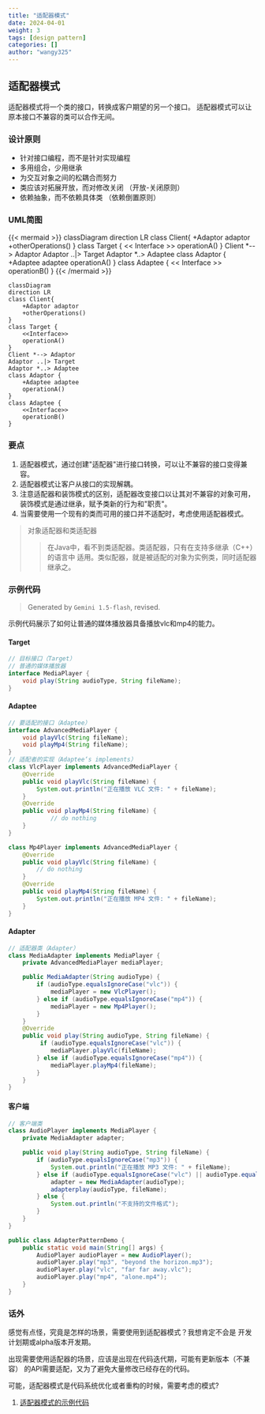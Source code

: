 ```yaml
---
title: "适配器模式"
date: 2024-04-01
weight: 3
tags: [design pattern]
categories: []
author: "wangy325"
---
```


## 适配器模式

适配器模式将一个类的接口，转换成客户期望的另一个接口。
适配器模式可以让原本接口不兼容的类可以合作无间。

<!--more-->

### 设计原则

- 针对接口编程，而不是针对实现编程
- 多用组合，少用继承
- 为交互对象之间的松耦合而努力
- 类应该对拓展开放，而对修改关闭 （开放-关闭原则）
- 依赖抽象，而不依赖具体类 （依赖倒置原则）

### UML简图

{{< mermaid >}}
classDiagram
direction LR
class Client{
    +Adaptor adaptor
    +otherOperations()
}
class Target {
    << Interface >>
    operationA()
}
Client *--> Adaptor
Adaptor ..|> Target
Adaptor *..> Adaptee
class Adaptor {
    +Adaptee adaptee
    operationA()
}
class Adaptee {
    << Interface >>
    operationB()
}
{{< /mermaid >}}

```mermaid
classDiagram
direction LR
class Client{
    +Adaptor adaptor
    +otherOperations()
}
class Target {
    <<Interface>>
    operationA()
}
Client *--> Adaptor
Adaptor ..|> Target
Adaptor *..> Adaptee
class Adaptor {
    +Adaptee adaptee
    operationA()
}
class Adaptee {
    <<Interface>>
    operationB()
}
```

### 要点

1. 适配器模式，通过创建"适配器"进行接口转换，可以让不兼容的接口变得兼容。
2. 适配器模式让客户从接口的实现解耦。
3. 注意适配器和装饰模式的区别，适配器改变接口以让其对不兼容的对象可用，
装饰模式是通过继承，赋予类新的行为和"职责"。
4. 当需要使用一个现有的类而可用的接口并不适配时，考虑使用适配器模式。

> 对象适配器和类适配器
> > 在Java中，看不到类适配器。类适配器，只有在支持多继承（C++）的语言中
> 适用。类似配器，就是被适配的对象为实例类，同时适配器继承之。


### 示例代码

> Generated by `Gemini 1.5-flash`, revised.

示例代码展示了如何让普通的媒体播放器具备播放vlc和mp4的能力。

#### Target

```java
// 目标接口（Target） 
// 普通的媒体播放器
interface MediaPlayer {
    void play(String audioType, String fileName);
}
```

#### Adaptee

```java
// 要适配的接口（Adaptee）
interface AdvancedMediaPlayer {
    void playVlc(String fileName);
    void playMp4(String fileName);
}
// 适配者的实现（Adaptee‘s implements）
class VlcPlayer implements AdvancedMediaPlayer {
    @Override
    public void playVlc(String fileName) {
        System.out.println("正在播放 VLC 文件: " + fileName);
    }
    @Override
    public void playMp4(String fileName) {
            // do nothing
    }
}

class Mp4Player implements AdvancedMediaPlayer {
    @Override
    public void playVlc(String fileName) {
        // do nothing
    }
    @Override
    public void playMp4(String fileName) {
        System.out.println("正在播放 MP4 文件: " + fileName);
    }
}
```

#### Adapter

```java
// 适配器类（Adapter）
class MediaAdapter implements MediaPlayer {
    private AdvancedMediaPlayer mediaPlayer;

    public MediaAdapter(String audioType) {
        if (audioType.equalsIgnoreCase("vlc")) {
            mediaPlayer = new VlcPlayer();
        } else if (audioType.equalsIgnoreCase("mp4")) {
            mediaPlayer = new Mp4Player();
        }
    }
    @Override
    public void play(String audioType, String fileName) {
         if (audioType.equalsIgnoreCase("vlc")) {
            mediaPlayer.playVlc(fileName);
        } else if (audioType.equalsIgnoreCase("mp4")) {
            mediaPlayer.playMp4(fileName);
        }
    }
}
```

#### 客户端

```java
// 客户端类
class AudioPlayer implements MediaPlayer {
    private MediaAdapter adapter;

    public void play(String audioType, String fileName) {
        if (audioType.equalsIgnoreCase("mp3")) {
            System.out.println("正在播放 MP3 文件: " + fileName);
        } else if (audioType.equalsIgnoreCase("vlc") || audioType.equalsIgnoreCase("mp4")) {
            adapter = new MediaAdapter(audioType);
            adapterplay(audioType, fileName);
        } else {
            System.out.println("不支持的文件格式");
        }
    }
}

public class AdapterPatternDemo {
    public static void main(String[] args) {
        AudioPlayer audioPlayer = new AudioPlayer();
        audioPlayer.play("mp3", "beyond the horizon.mp3");
        audioPlayer.play("vlc", "far far away.vlc");
        audioPlayer.play("mp4", "alone.mp4");
    }
}
```

### 话外

感觉有点怪，究竟是怎样的场景，需要使用到适配器模式？我想肯定不会是
开发计划期或alpha版本开发期。

出现需要使用适配器的场景，应该是出现在代码迭代期，可能有更新版本（不兼容）
的API需要适配，又为了避免大量修改已经存在的代码。

可能，适配器模式是代码系统优化或者重构的时候，需要考虑的模式?

1. [适配器模式的示例代码](https://github.com/wangy325/java-review/blob/99051e3740eeb8c096e76ac08233c8b01c428c18/src/main/java/com/wangy/designpattern/structure/adaptor)
